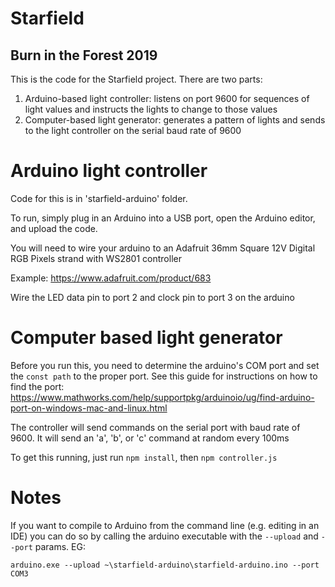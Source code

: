 # Starfield
## Burn in the Forest 2019

This is the code for the Starfield project. There are two parts:

1. Arduino-based light controller: listens on port 9600 for sequences of light values and instructs the lights to change to those values
2. Computer-based light generator: generates a pattern of lights and sends to the light controller on the serial baud rate of 9600

# Arduino light controller

Code for this is in 'starfield-arduino' folder.

To run, simply plug in an Arduino into a USB port, open the Arduino editor, and upload the code.

You will need to wire your arduino to an Adafruit 36mm Square 12V Digital RGB Pixels strand with WS2801 controller

Example: https://www.adafruit.com/product/683

Wire the LED data pin to port 2 and clock pin to port 3 on the arduino

# Computer based light generator

Before you run this, you need to determine the arduino's COM port and set the `const path` to the proper port. See this guide for instructions on how to find the port: https://www.mathworks.com/help/supportpkg/arduinoio/ug/find-arduino-port-on-windows-mac-and-linux.html

The controller will send commands on the serial port with baud rate of 9600. It will send an 'a', 'b', or 'c' command at random every 100ms

To get this running, just run `npm install`, then `npm controller.js`


# Notes

If you want to compile to Arduino from the command line (e.g. editing in an IDE) you can do so by calling the arduino executable with the `--upload` and `--port` params. EG:

`arduino.exe --upload ~\starfield-arduino\starfield-arduino.ino --port COM3`
